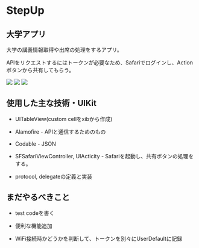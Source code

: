 # StepUp

## 大学アプリ

大学の講義情報取得や出席の処理をするアプリ。

APIをリクエストするにはトークンが必要なため、Safariでログインし、Actionボタンから共有してもらう。

![](https://user-images.githubusercontent.com/29626666/71784534-d5693d80-3037-11ea-9167-fa2731b53bdc.jpg)
![](https://user-images.githubusercontent.com/29626666/71784575-2c6f1280-3038-11ea-8bf0-fdc400380a72.jpg)
![](https://user-images.githubusercontent.com/29626666/71784578-355fe400-3038-11ea-8fe1-d723a35bcdf3.jpg)

## 使用した主な技術・UIKit

- UITableView(custom cellをxibから作成)

- Alamofire - APIと通信するためのもの

- Codable - JSON

- SFSafariViewController, UIActicity - Safariを起動し、共有ボタンの処理をする。

- protocol, delegateの定義と実装

## まだやるべきこと

- test codeを書く

- 便利な機能追加

- WiFi接続時かどうかを判断して、トークンを別々にUserDefaultに記録
